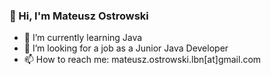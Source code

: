 ### 👋 Hi, I'm Mateusz Ostrowski
- 🌱 I’m currently learning Java
- 👯 I’m looking for a job as a Junior Java Developer
- 📫 How to reach me: mateusz.ostrowski.lbn[at]gmail.com

<!--
**mateuszostrowski/mateuszostrowski** is a ✨ _special_ ✨ repository because its `README.md` (this file) appears on your GitHub profile.

Here are some ideas to get you started:

- 🔭 I’m currently working on ...
- 🌱 I’m currently learning ...
- 👯 I’m looking to collaborate on ...
- 🤔 I’m looking for help with ...
- 💬 Ask me about ...
- 📫 How to reach me: ...
- 😄 Pronouns: ...
- ⚡ Fun fact: ...
-->
